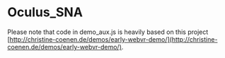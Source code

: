 Oculus_SNA
==========

Please note that code in demo_aux.js is heavily based on this project [http://christine-coenen.de/demos/early-webvr-demo/](http://christine-coenen.de/demos/early-webvr-demo/).
